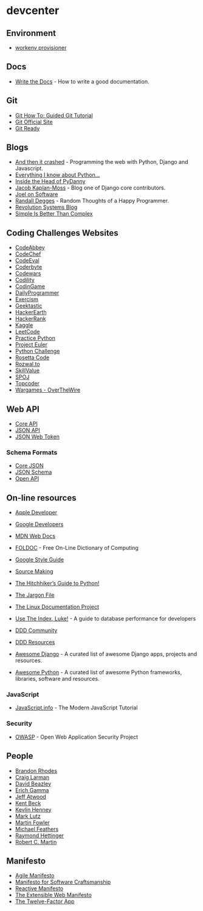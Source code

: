 # devcenter

## Environment

* [workenv provisioner](https://github.com/korzeniewskipl/workenv-provisioner)


## Docs

* [Write the Docs](http://www.writethedocs.org/guide/) - How to write a good documentation.


## Git

* [Git How To: Guided Git Tutorial](https://githowto.com/)
* [Git Official Site](http://git-scm.com/)
* [Git Ready](http://gitready.com/)


## Blogs

* [And then it crashed](http://blog.etianen.com/) - Programming the web with Python, Django and Javascript.
* [Everything I know about Python...](http://www.jeffknupp.com/)
* [Inside the Head of PyDanny](http://pydanny.com/)
* [Jacob Kaplan-Moss](http://jacobian.org/writing/) - Blog one of Django core contributors.
* [Joel on Software](https://www.joelonsoftware.com)
* [Randall Degges](http://www.rdegges.com/) - Random Thoughts of a Happy Programmer.
* [Revolution Systems Blog](http://www.revsys.com/blog/)
* [Simple Is Better Than Complex](https://simpleisbetterthancomplex.com/)


## Coding Challenges Websites

* [CodeAbbey](http://www.codeabbey.com/)
* [CodeChef](https://www.codechef.com/)
* [CodeEval](https://www.codeeval.com/)
* [Coderbyte](https://coderbyte.com/)
* [Codewars](https://www.codewars.com/)
* [Codility](https://codility.com/)
* [CodinGame](https://www.codingame.com/start)
* [DailyProgrammer](https://www.reddit.com/r/dailyprogrammer/)
* [Exercism](http://exercism.io/)
* [Geektastic](https://geektastic.com/)
* [HackerEarth](https://www.hackerearth.com/)
* [HackerRank](https://www.hackerrank.com/)
* [Kaggle](https://www.kaggle.com/)
* [LeetCode](https://leetcode.com/)
* [Practice Python](http://www.practicepython.org/)
* [Project Euler](https://projecteuler.net/)
* [Python Challenge](http://www.pythonchallenge.com/)
* [Rosetta Code](http://rosettacode.org/)
* [Rozwal.to](https://rozwal.to/)
* [SkillValue](https://skillvalue.com/)
* [SPOJ](http://www.spoj.com/)
* [Topcoder](https://www.topcoder.com/)
* [Wargames - OverTheWire](http://overthewire.org/wargames/)

## Web API

* [Core API](http://www.coreapi.org/)
* [JSON API](http://jsonapi.org/)
* [JSON Web Token](https://jwt.io/)

### Schema Formats

* [Core JSON](http://www.coreapi.org/specification/encoding/#core-json)
* [JSON Schema](http://json-schema.org/)
* [Open API](https://www.openapis.org/)


## On-line resources

* [Apple Developer](https://developer.apple.com/)
* [Google Developers](https://developers.google.com/)
* [MDN Web Docs](https://developer.mozilla.org/en-US/)

* [FOLDOC](http://foldoc.org/) - Free On-Line Dictionary of Computing
* [Google Style Guide](https://code.google.com/p/google-styleguide/)
* [Source Making](https://sourcemaking.com/)
* [The Hitchhiker’s Guide to Python!](http://docs.python-guide.org/)
* [The Jargon File](http://www.catb.org/~esr/jargon/)
* [The Linux Documentation Project](http://www.tldp.org/)
* [Use The Index, Luke!](http://use-the-index-luke.com/) - A guide to database performance for developers

* [DDD Community](http://dddcommunity.org/)
* [DDD Resources](https://domainlanguage.com/ddd/)

* [Awesome Django](http://awesome-django.com/) - A curated list of awesome Django apps, projects and resources.
* [Awesome Python](https://awesome-python.com/) - A curated list of awesome Python frameworks, libraries, software and resources.

### JavaScript

* [JavaScript.info](http://javascript.info/) - The Modern JavaScript Tutorial

### Security

* [OWASP](https://www.owasp.org/) - Open Web Application Security Project


## People

* [Brandon Rhodes](http://rhodesmill.org/brandon/)
* [Craig Larman](http://www.craiglarman.com)
* [David Beazley](http://www.dabeaz.com/)
* [Erich Gamma](https://twitter.com/erichgamma)
* [Jeff Atwood](http://blog.codinghorror.com/)
* [Kent Beck](https://twitter.com/kentbeck)
* [Kevlin Henney](http://curbralan.com/)
* [Mark Lutz](http://learning-python.com/)
* [Martin Fowler](http://martinfowler.com/)
* [Michael Feathers](https://michaelfeathers.silvrback.com/)
* [Raymond Hettinger](http://pyvideo.org/speaker/raymond-hettinger.html)
* [Robert C. Martin](http://cleancoder.com/)


## Manifesto

* [Agile Manifesto](http://agilemanifesto.org/)
* [Manifesto for Software Craftsmanship](http://manifesto.softwarecraftsmanship.org/)
* [Reactive Manifesto](http://www.reactivemanifesto.org/)
* [The Extensible Web Manifesto](https://extensiblewebmanifesto.org/)
* [The Twelve-Factor App](https://12factor.net/)

